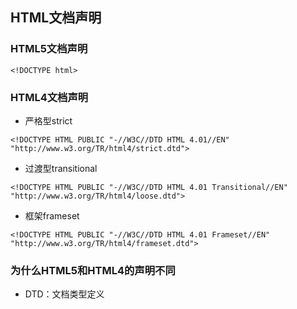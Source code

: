 ## HTML文档声明

### HTML5文档声明

```
<!DOCTYPE html>
```

### HTML4文档声明

* 严格型strict

```
<!DOCTYPE HTML PUBLIC "-//W3C//DTD HTML 4.01//EN" "http://www.w3.org/TR/html4/strict.dtd">
```

* 过渡型transitional

```
<!DOCTYPE HTML PUBLIC "-//W3C//DTD HTML 4.01 Transitional//EN" "http://www.w3.org/TR/html4/loose.dtd">
```

* 框架frameset

```
<!DOCTYPE HTML PUBLIC "-//W3C//DTD HTML 4.01 Frameset//EN" "http://www.w3.org/TR/html4/frameset.dtd">
```

### 为什么HTML5和HTML4的声明不同

* DTD：文档类型定义



